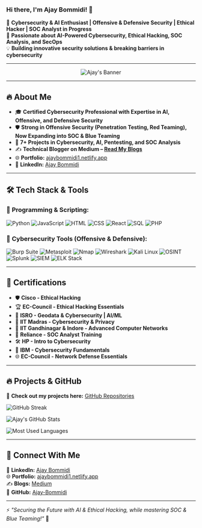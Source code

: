 ### Hi there, I'm Ajay Bommidi! 👋

🚀 **Cybersecurity & AI Enthusiast | Offensive & Defensive Security | Ethical Hacker | SOC Analyst in Progress**  
🔰 **Passionate about AI-Powered Cybersecurity, Ethical Hacking, SOC Analysis, and SecOps**  
💡 **Building innovative security solutions & breaking barriers in cybersecurity**

---

<p align="center">
  <img src="https://readme-typing-svg.herokuapp.com?font=Fira+Code&weight=600&size=22&duration=3000&pause=500&color=F7F7F7&center=true&vCenter=true&multiline=true&width=1000&height=80&lines=Cybersecurity+%7C+Ethical+Hacking+%7C+AI+%26+ML+Security;Full-Stack+Security+%7C+SOC+%7C+Bug+Bounty+Hunter" alt="Ajay's Banner"/>
</p>


---

## 🔥 About Me

- 🎓 **Certified Cybersecurity Professional with Expertise in AI, Offensive, and Defensive Security**  
- 🛡️ **Strong in Offensive Security (Penetration Testing, Red Teaming), Now Expanding into SOC & Blue Teaming**  
- 📌 **7+ Projects in Cybersecurity, AI, Pentesting, and SOC Analysis**  
- ✍️ **Technical Blogger on Medium – [Read My Blogs](https://medium.com/@ajaynaidu641)**  
- 🌐 **Portfolio:** [ajaybommidi1.netlify.app](https://ajaybommidi1.netlify.app)  
- 🔗 **LinkedIn:** [Ajay Bommidi](https://www.linkedin.com/in/ajay-bommidi-88b74b279)  

---

## 🛠️ Tech Stack & Tools

### 🔹 **Programming & Scripting:**
![Python](https://img.shields.io/badge/Python-3776AB?style=for-the-badge&logo=python&logoColor=white)
![JavaScript](https://img.shields.io/badge/JavaScript-F7DF1E?style=for-the-badge&logo=javascript&logoColor=black)
![HTML](https://img.shields.io/badge/HTML-E34F26?style=for-the-badge&logo=html5&logoColor=white)
![CSS](https://img.shields.io/badge/CSS-1572B6?style=for-the-badge&logo=css3&logoColor=white)
![React](https://img.shields.io/badge/React-61DAFB?style=for-the-badge&logo=react&logoColor=black)
![SQL](https://img.shields.io/badge/SQL-4479A1?style=for-the-badge&logo=MySQL&logoColor=white)
![PHP](https://img.shields.io/badge/PHP-777BB4?style=for-the-badge&logo=php&logoColor=white)

### 🔹 **Cybersecurity Tools (Offensive & Defensive):**
![Burp Suite](https://img.shields.io/badge/Burp%20Suite-FF6F00?style=for-the-badge&logo=burpsuite&logoColor=white)
![Metasploit](https://img.shields.io/badge/Metasploit-3A3A3A?style=for-the-badge&logo=metasploit&logoColor=white)
![Nmap](https://img.shields.io/badge/Nmap-0078D7?style=for-the-badge&logo=nmap&logoColor=white)
![Wireshark](https://img.shields.io/badge/Wireshark-1679A7?style=for-the-badge&logo=wireshark&logoColor=white)
![Kali Linux](https://img.shields.io/badge/Kali%20Linux-557C94?style=for-the-badge&logo=kali-linux&logoColor=white)
![OSINT](https://img.shields.io/badge/OSINT-000000?style=for-the-badge&logo=osint&logoColor=white)
![Splunk](https://img.shields.io/badge/Splunk-000000?style=for-the-badge&logo=splunk&logoColor=white)
![SIEM](https://img.shields.io/badge/SIEM-FF0000?style=for-the-badge&logo=security&logoColor=white)
![ELK Stack](https://img.shields.io/badge/ELK%20Stack-005571?style=for-the-badge&logo=elasticstack&logoColor=white)

---

## 📜 Certifications

- 🛡️ **Cisco - Ethical Hacking**
- 🏆 **EC-Council - Ethical Hacking Essentials**
- 🚀 **ISRO - Geodata & Cybersecurity | AI/ML**
- 🏅 **IIT Madras - Cybersecurity & Privacy**
- 📡 **IIT Gandhinagar & Indore - Advanced Computer Networks**
- 🏥 **Reliance - SOC Analyst Training**
- 🛠️ **HP - Intro to Cybersecurity**
- 🔐 **IBM - Cybersecurity Fundamentals**
- 🌐 **EC-Council - Network Defense Essentials**

---

## 🔥 Projects & GitHub

🚀 **Check out my projects here:** [GitHub Repositories](https://github.com/Ajay-Bommidi)

![GitHub Streak](https://github-readme-streak-stats.herokuapp.com/?user=Ajay-Bommidi&theme=dark&hide_border=true)

![Ajay's GitHub Stats](https://github-readme-stats.vercel.app/api?username=Ajay-Bommidi&show_icons=true&theme=radical)

![Most Used Languages](https://github-readme-stats.vercel.app/api/top-langs/?username=Ajay-Bommidi&layout=compact&theme=dark)

---

## 📢 Connect With Me

🔗 **LinkedIn:** [Ajay Bommidi](https://www.linkedin.com/in/ajay-bommidi-88b74b279)  
🌐 **Portfolio:** [ajaybommidi1.netlify.app](https://ajaybommidi1.netlify.app)  
✍️ **Blogs:** [Medium](https://medium.com/@ajaynaidu641)  
📩 **GitHub:** [Ajay-Bommidi](https://github.com/Ajay-Bommidi)  

---

⚡ *"Securing the Future with AI & Ethical Hacking, while mastering SOC & Blue Teaming!"* 🚀
